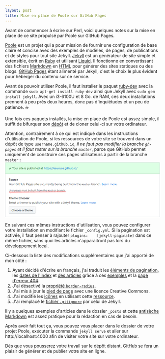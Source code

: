 ```yaml
---
layout: post
title: Mise en place de Poole sur GitHub Pages
---
```


Avant de commencer à écrire sur Perl, voici quelques notes sur la mise en place de ce site propulsé par Poole sur GitHub Pages.

[Poole](http://getpoole.com/) est un projet qui a pour mission de fournir une configuration de base claire et concise avec des exemples de modèles, de pages, de publications et de styles pour tout site Jekyll. [Jekyll](https://jekyllrb.com/) est un générateur de site simple et extensible, écrit en [Ruby](https://www.ruby-lang.org/) et utilisant [Liquid](https://shopify.github.io/liquid/). Il fonctionne en convertissant des fichiers [Markdown](https://daringfireball.net/projects/markdown/) en [HTML](https://w3c.github.io/html/) pour générer des sites statiques ou des blogs. [GitHub Pages](https://pages.github.com/) étant alimenté par Jekyll, c'est le choix le plus évident pour héberger du contenu sur ce service.

Avant de pouvoir utiliser Poole, il faut installer le paquet [ruby-dev](https://packages.ubuntu.com/bionic/ruby-dev) avec la commande `sudo apt-get install ruby-dev` ainsi que Jekyll avec `sudo gem install jekyll`. Avec un i3-6100U et 8 Go. de RAM, ces deux installations prennent à peu près deux heures, donc pas d'inquiétudes et un peu de patience. ☕

Une fois ces paquets installés, la mise en place de Poole est assez simple, il suffit de bifurquer son [dépôt](https://github.com/poole/poole) et de cloner celui-ci sur votre ordinateur.

Attention, contrairement à ce qui est indiqué dans les instructions d'utilisation de Poole, si les ressources de votre site se trouvent dans un dépôt de type `username.github.io`, *il ne faut pas modifier la branche `gh-pages` et il faut rester sur la branche `master`*, parce que GitHub permet uniquement de construire ces pages utilisateurs à partir de la branche `master` : ![alt text](../public/2019-12-03-01.png "User pages must be built from the master branch.")

En suivant ces mêmes instructions d'utilisation, vous pouvez configurer votre installation en modifiant le fichier `_config.yml`. Si la pagination est activée, il faut penser à rajouter `plugins:    [jekyll-paginate]` dans ce même fichier, sans quoi les articles n'apparaitront pas lors du développement local.

Ci-dessous la liste des modifications supplémentaires que j'ai apporté de mon côté :

1. Ayant décidé d'écrire en français, j'ai traduit les [éléments de pagination](https://github.com/eauxuae/eauxuae.github.io/commit/da99c228bfe0fa0ca5a95771da5774257cddc2d6#diff-eacf331f0ffc35d4b482f1d15a887d3b), les [dates de l'index](https://github.com/eauxuae/eauxuae.github.io/commit/ec8245336cb2aca4c179c8875dd7d941d0ab46ea#diff-eacf331f0ffc35d4b482f1d15a887d3b) et [des articles](https://github.com/eauxuae/eauxuae.github.io/commit/ec8245336cb2aca4c179c8875dd7d941d0ab46ea#diff-663f387b6a1a407ab38de055a12bc7c8) grâce à ces [exemples](http://alanwsmith.com/jekyll-liquid-date-formatting-examples) et la [page d'erreur 404](https://github.com/eauxuae/eauxuae.github.io/commit/bab7df06e145e1f130e31f9ed84064723afaf159#diff-aa8eb2fe477b2d36ecc0f14d6422513f).
2. J'ai désactivé la [propriété `border-radius`](https://github.com/eauxuae/eauxuae.github.io/commit/26bc1b63f2f77c634ee790590d7ac2d4dcf37901#diff-fd4aa8862bb3db5bc523e0b0e9b6084a).
3. J'ai mis à jour le [pied de page](https://github.com/eauxuae/eauxuae.github.io/commit/920ff8971176b6b44e33aad596df880932990405#diff-2c19d9859b055d0302043d0fa2833e3f) avec une licence Creative Commons.
4. J'ai modifié les [icônes](https://github.com/eauxuae/eauxuae.github.io/commit/143c8e8e3357f52f4d9a5f8271dad592778462c1) en utilisant cette [ressource](https://www.flaticon.com/free-icon/drop_616878). 
5. J'ai remplacé le [fichier `.gitignore`](https://github.com/eauxuae/eauxuae.github.io/commit/4ec0c6f95d461f7acf88870d43539170f9e6dd4c#diff-a084b794bc0759e7a6b77810e01874f2) par celui de Jekyll.

Il y a quelques exemples d'articles dans le dossier `_posts` et cette [antisèche Markdown](https://guides.github.com/pdfs/markdown-cheatsheet-online.pdf) est assez pratique pour la rédaction en cas de besoin.

Après avoir fait tout ça, vous pouvez vous placer dans le dossier de votre projet Poole, exécuter la commande `jekyll serve` et aller sur http://localhost:4000 afin de visiter votre site sur votre ordinateur.

Dès que vous pousserez votre travail sur le dépôt distant, GitHub se fera un plaisir de générer et de publier votre site en ligne.

